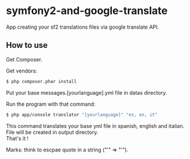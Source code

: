 # symfony2-and-google-translate

App creating your sf2 translations files via google translate API.<br />

## How to use

Get Composer.

Get vendors:
```bash
$ php composer.phar install
```

Put your base messages.[yourlanguage].yml file in datas directory.<br/>

Run the program with that command:
```bash
$ php app/console translator "[yourlanguage]" "es, en, it"
```
This command translates your base yml file in spanish, english and italian. File will be created in output directory.<br />That's it !

Marks: think to escpae quote in a string ("'" => "\'").

